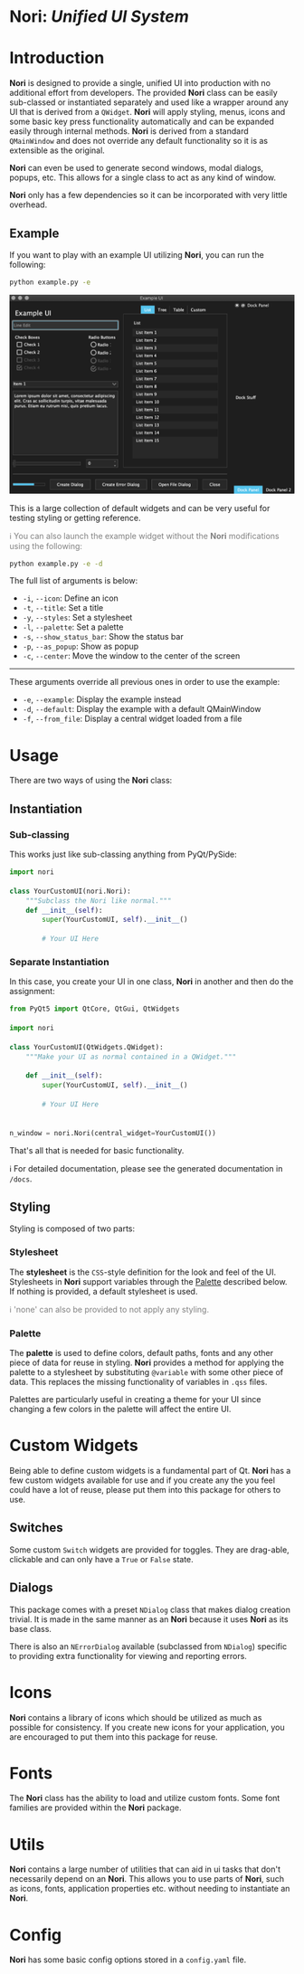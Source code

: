 # Nori: *Unified UI System* #

# Introduction #
**Nori** is designed to provide a single, unified UI into production with no
additional effort from developers. The provided **Nori** class can be easily
sub-classed or instantiated separately and used like a wrapper around any
UI that is derived from a `QWidget`. **Nori** will apply styling, menus,
icons and some basic key press functionality automatically and can be
expanded easily through internal methods. **Nori** is derived from a standard
`QMainWindow` and does not override any default functionality so it is as
extensible as the original.

**Nori** can even be used to generate second windows, modal dialogs, popups,
etc. This allows for a single class to act as any kind of window.

**Nori** only has a few dependencies so it can be incorporated with very little
overhead.

## Example ##
If you want to play with an example UI utilizing **Nori**, you can run the following:
```bash
python example.py -e
```

![example](./images/example.png "Example window.")

This is a large collection of default widgets and can be very useful for testing styling or getting reference.

<span style="color: grey;">:information_source: You can also launch the example widget without the **Nori** modifications using the following:</span>
```bash
python example.py -e -d
```
The full list of arguments is below:
-   `-i`, `--icon`: Define an icon
-   `-t`, `--title`: Set a title
-   `-y`, `--styles`: Set a stylesheet
-   `-l`, `--palette`: Set a palette
-   `-s`, `--show_status_bar`: Show the status bar
-   `-p`, `--as_popup`: Show as popup
-   `-c`, `--center`: Move the window to the center of the screen

---

These arguments override all previous ones in order to use the example:
-   `-e`, `--example`: Display the example instead
-   `-d`, `--default`: Display the example with a default QMainWindow
-   `-f`, `--from_file`: Display a central widget loaded from a file

# Usage #
There are two ways of using the **Nori** class:

## Instantiation ##

### Sub-classing ###
This works just like sub-classing anything from PyQt/PySide:
```python
import nori

class YourCustomUI(nori.Nori):
    """Subclass the Nori like normal."""
    def __init__(self):
        super(YourCustomUI, self).__init__()

        # Your UI Here
```

### Separate Instantiation ###
In this case, you create your UI in one class, **Nori** in another and then do
the assignment:
```python
from PyQt5 import QtCore, QtGui, QtWidgets

import nori

class YourCustomUI(QtWidgets.QWidget):
    """Make your UI as normal contained in a QWidget."""

    def __init__(self):
        super(YourCustomUI, self).__init__()

        # Your UI Here


n_window = nori.Nori(central_widget=YourCustomUI())
```

That's all that is needed for basic functionality.

:information_source: For detailed documentation, please see the generated
documentation in `/docs`.

## Styling ##
Styling is composed of two parts:

### Stylesheet ###
The **stylesheet** is the `CSS`-style definition for the look and feel of the UI.
Stylesheets in **Nori** support variables through the <u>Palette</u> described below.
If nothing is provided, a default stylesheet is used.

<span style="color: grey;">:information_source: 'none' can also be provided to
not apply any styling.</span>

### Palette ###
The **palette** is used to define colors, default paths, fonts and any other piece
of data for reuse in styling. **Nori** provides a method for applying the
palette to a stylesheet by substituting `@variable` with some other piece of
data. This replaces the missing functionality of variables in `.qss` files.

Palettes are particularly useful in creating a theme for your UI since changing
a few colors in the palette will affect the entire UI.

# Custom Widgets #
Being able to define custom widgets is a fundamental part of Qt. **Nori** has a
few custom widgets available for use and if you create any the you feel could
have a lot of reuse, please put them into this package for others to use.

## Switches ##
Some custom `Switch` widgets are provided for toggles. They are drag-able,
clickable and can only have a `True` or `False` state.

## Dialogs ##
This package comes with a preset `NDialog` class that makes dialog creation
trivial. It is made in the same manner as an **Nori** because it uses **Nori**
as its base class.

There is also an `NErrorDialog` available (subclassed from `NDialog`) specific
to providing extra functionality for viewing and reporting errors.

# Icons #
**Nori** contains a library of icons which should be utilized as much as possible
for consistency. If you create new icons for your application, you are
encouraged to put them into this package for reuse.

# Fonts #
The **Nori** class has the ability to load and utilize custom fonts. Some font
families are provided within the **Nori** package.

# Utils #
**Nori** contains a large number of utilities that can aid in ui tasks that
don't necessarily depend on an **Nori**.
This allows you to use parts of **Nori**, such as icons, fonts, application
properties etc. without needing to instantiate an **Nori**.

# Config #
**Nori** has some basic config options stored in a `config.yaml` file.
